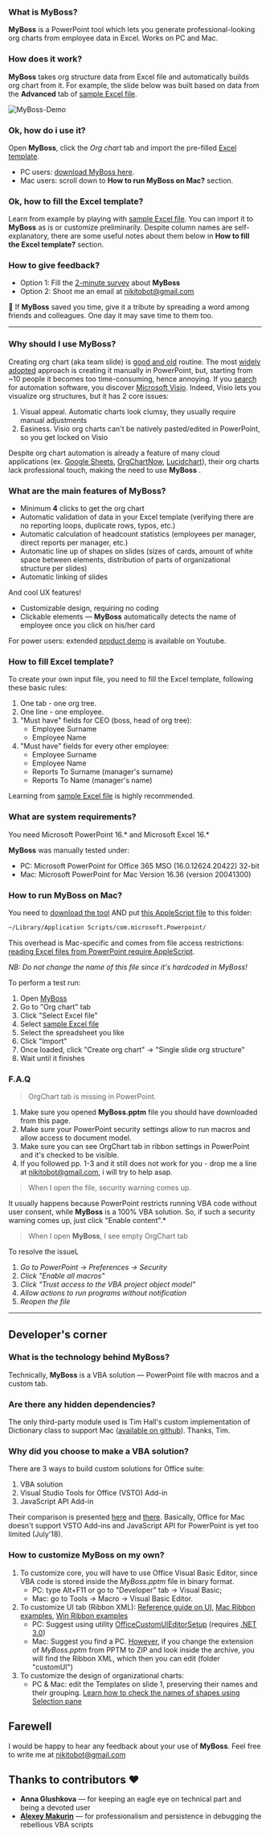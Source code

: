 ### What is MyBoss? ###
**MyBoss** is a PowerPoint tool which lets you generate professional-looking org charts from employee data in Excel. Works on PC and Mac.

### How does it work? ###
**MyBoss** takes org structure data from Excel file and automatically builds org chart from it. For example, the slide below was built based on data from the **Advanced** tab of [sample Excel file].

[sample Excel file]: <https://github.com/devrazdev/MyBoss/raw/master/MyBoss-Sample%20data.xlsx>

![MyBoss-Demo](https://github.com/devrazdev/MyBoss/raw/master/misc/MyBoss-Demo.gif)

### Ok, how do i use it? ###
Open **MyBoss**, click the *Org chart* tab and import the pre-filled [Excel template](https://github.com/devrazdev/MyBoss/raw/master/MyBoss-Template.xlsx).
- PC users: [download MyBoss here](https://github.com/devrazdev/MyBoss/raw/master/MyBoss.pptm).
- Mac users: scroll down to **How to run MyBoss on Mac?** section.

### Ok, how to fill the Excel template?
Learn from example by playing with [sample Excel file](https://github.com/devrazdev/MyBoss/raw/master/MyBoss-Sample%20data.xlsx). You can import it to **MyBoss** as is or customize preliminarily. Despite column names are self-explanatory, there are some useful notes about them below in **How to fill the Excel template?** section.

### How to give feedback?
- Option 1: Fill the [2-minute survey](https://forms.gle/9EE1sbwSakhsVVNf7) about **MyBoss**
- Option 2: Shoot me an email at nikitobot@gmail.com

📣 If **MyBoss** saved you time, give it a tribute by spreading a word among friends and colleagues. One day it may save time to them too.

---

### Why should I use MyBoss? ###
Creating org chart (aka team slide) is [good and old] routine. 
The most [widely adopted] approach is creating it manually in PowerPoint, but, starting from ~10 people it becomes too time-consuming, hence annoying.
If you [search] for automation software, you discover [Microsoft Visio]. Indeed, Visio lets you visualize org structures, but it has 2 core issues:

1. Visual appeal. Automatic charts look clumsy, they usually require manual adjustments
2. Easiness. Visio org charts can't be natively pasted/edited in PowerPoint, so you get locked on Visio

Despite org chart automation is already a feature of many cloud applications (ex. [Google Sheets], [OrgChartNow], [Lucidchart]), their org charts lack professional touch, making the need to use **MyBoss** .

[good and old]: <https://trends.google.com/trends/explore?q=create%20org%20chart&date=all>
[widely adopted]: <https://www.youtube.com/results?search_query=create+org+chart>
[search]: <https://support.office.com/en-us/article/create-an-org-chart-in-office-9419815f-0d7f-4d8b-8220-822036b1fe2b>

[Microsoft Visio]: <https://products.office.com/en-us/visio/flowchart-software>
[Google Sheets]: <https://www.bettercloud.com/monitor/the-academy/create-an-org-structure-chart-in-google-sheets/>
[OrgChartNow]: <https://www.orgchartpro.com/products/orgchart-now-2/>
[Lucidchart]: <https://www.lucidchart.com/pages/how-to-make-an-org-chart>

### What are the main features of MyBoss? ###
- Minimum **4** clicks to get the org chart
- Automatic validation of data in your Excel template (verifying there are no reporting loops, duplicate rows, typos, etc.)
- Automatic calculation of headcount statistics (employees per manager, direct reports per manager, etc.)
- Automatic line up of shapes on slides (sizes of cards, amount of white space between elements, distribution of parts of organizational structure per slides)
- Automatic linking of slides

And cool UX features!
- Customizable design, requiring no coding
- Clickable elements — **MyBoss** automatically detects the name of employee once you click on his/her card

For power users: extended [product demo](<https://www.youtube.com/watch?v=Do3c5ff7b1c>) is available on Youtube. 

### How to fill Excel template? ###
To create your own input file, you need to fill the Excel template, following these basic rules:

1. One tab - one org tree.
2. One line - one employee.
3. "Must have" fields for CEO (boss, head of org tree):
    - Employee Surname
    - Employee Name
4. "Must have" fields for every other employee:
    - Employee Surname
    - Employee Name
    - Reports To Surname (manager's surname)
    - Reports To Name (manager's name)

Learning from [sample Excel file] is highly recommended. 

### What are system requirements? ###
You need Microsoft PowerPoint 16.* and Microsoft Excel 16.*

**MyBoss** was manually tested under:
- PC: Microsoft PowerPoint for Office 365 MSO (16.0.12624.20422) 32-bit
- Mac: Microsoft PowerPoint for Mac Version 16.36 (version 20041300)

### How to run MyBoss on Mac? ###
You need to [download the tool](https://github.com/devrazdev/MyBoss/raw/master/MyBoss.pptm) AND put [this AppleScript file] to this folder:
```bash
~/Library/Application Scripts/com.microsoft.Powerpoint/
```
This overhead is Mac-specific and comes from file access restrictions: [reading Excel files from PowerPoint require AppleScript].

*NB: Do not change the name of this file since it's hardcoded in MyBoss!*

To perform a test run:
1. Open [MyBoss](https://github.com/devrazdev/MyBoss/raw/master/MyBoss.pptm)
2. Go to "Org chart" tab
3. Click "Select Excel file"
4. Select [sample Excel file]
5. Select the spreadsheet you like
6. Click "Import"
7. Once loaded, click "Create org chart" -> "Single slide org structure"
8. Wait until it finishes

[this AppleScript file]: <https://github.com/devrazdev/MyBoss/raw/master/misc/MyBoss-browse_files_on_mac.scpt>
[reading Excel files from PowerPoint require AppleScript]: <https://developer.microsoft.com/en-us/office/blogs/VBA-improvements-in-Office-2016/>

### F.A.Q ###
> OrgChart tab is missing in PowerPoint.

1. Make sure you opened **MyBoss.pptm** file you should have downloaded from this page.
2. Make sure your PowerPoint security settings allow to run macros and allow access to
document model.
3. Make sure you can see OrgChart tab in ribbon settings in PowerPoint and it's checked to be visible.
4. If you followed pp. 1-3 and it still does not work for you - drop me a line at nikitobot@gmail.com, i will try to help asap.

> When I open the file, security warning comes up.

It usually happens because PowerPoint restricts running VBA code without user consent, while **MyBoss** is a 100% VBA solution. So, if such a security warning comes up, just click "Enable content".*

> When I open **MyBoss**, I see empty OrgChart tab

To resolve the issueL
1. *Go to PowerPoint -> Preferences -> Security*
2. *Click "Enable all macros"*
3. *Click "Trust access to the VBA project object model"*
4. *Allow actions to run programs without notification*
5. *Reopen the file*
---

## Developer's corner ##
### What is the technology behind MyBoss? ###
Technically, **MyBoss** is a VBA solution — PowerPoint file with macros and a custom tab. 

### Are there any hidden dependencies? ###
The only third-party module used is Tim Hall's custom implementation of Dictionary class  to support Mac ([available on github]). Thanks, Tim.

[available on github]: <https://github.com/VBA-tools/VBA-Dictionary>

### Why did you choose to make a VBA solution? ###
There are 3 ways to build custom solutions for Office suite:
1. VBA solution
2. Visual Studio Tools for Office (VSTO) Add-in
3. JavaScript API Add-in

Their comparison is presented [here] and [there]. Basically, Office for Mac doesn't support VSTO Add-ins and JavaScript API for PowerPoint is yet too limited (July'18).

[here]: <https://docs.microsoft.com/en-us/visualstudio/vsto/vba-and-office-solutions-in-visual-studio-compared>
[there]: <https://docs.microsoft.com/en-us/office/dev/add-ins/overview/office-add-ins#StartBuildingApps_TypesofApps>

### How to customize MyBoss on my own? ###
1. To customize core, you will have to use Office Visual Basic Editor, since VBA code is stored inside the *MyBoss.pptm* file in binary format.
    - PC: type Alt+F11 or go to "Developer" tab -> Visual Basic;
    - Mac: go to Tools -> Macro -> Visual Basic Editor.
2. To customize UI tab (Ribbon XML):
[Reference guide on UI], [Mac Ribbon examples], [Win Ribbon examples]
    - PC: Suggest using utility [OfficeCustomUIEditorSetup] (requires [.NET 3.0](https://www.microsoft.com/en-us/p/surface-laptop-3/8VFGGH1R94TM))
    - Mac: Suggest you find a PC. [However], if you change the extension of *MyBoss.pptm* from PPTM to ZIP and look inside the archive, you will find the Ribbon XML, which then you can edit (folder "customUI")
3. To customize the design of organizational charts:
    - PC & Mac: edit the Templates on slide 1, preserving their names and their grouping. [Learn how to check the names of shapes using Selection pane]

[Reference guide on UI]: <https://msdn.microsoft.com/en-us/library/dd926139(v=office.12).aspx>
[Mac Ribbon examples]: <https://www.rondebruin.nl/mac/macfiles/MacRibbonExamples.dmg>
[Win Ribbon examples]: <https://www.rondebruin.nl/win/winfiles/RibbonExampleFiles.zip>
[OfficeCustomUIEditorSetup]: http://www.rondebruin.nl/win/winfiles/OfficeCustomUIEditorSetup.zip
[However]: <https://support.office.com/en-us/article/extract-files-or-objects-from-a-powerpoint-file-85511e6f-9e76-41ad-8424-eab8a5bbc517>
[Learn how to check the names of shapes using Selection pane]:<https://support.office.com/en-us/article/manage-objects-with-the-selection-pane-a6b2fd3e-d769-46c1-9b9c-b94e04a72550>

## Farewell ##
I would be happy to hear any feedback about your use of **MyBoss**. Feel free to write me at nikitobot@gmail.com

## Thanks to contributors ❤️
- **Anna Glushkova** — for keeping an eagle eye on technical part and being a devoted user
- **[Alexey Makurin](https://github.com/amakurin)** — for professionalism and persistence in debugging the rebellious VBA scripts
